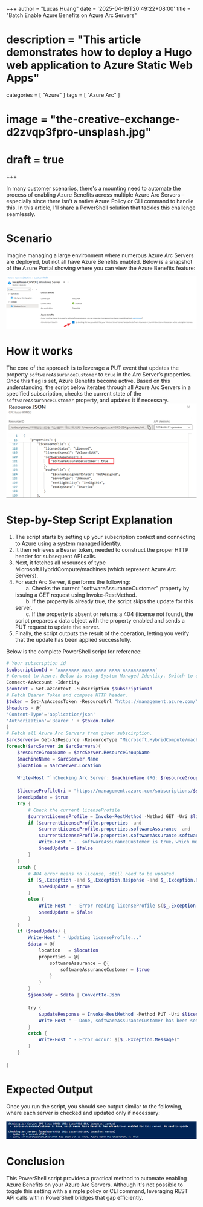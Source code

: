 +++
author = "Lucas Huang"
date = '2025-04-19T20:49:22+08:00'
title = "Batch Enable Azure Benefits on Azure Arc Servers"
# description = "This article demonstrates how to deploy a Hugo web application to Azure Static Web Apps"
categories = [
    "Azure"
]
tags = [
    "Azure Arc"
]
# image = "the-creative-exchange-d2zvqp3fpro-unsplash.jpg"
# draft = true
+++

In many customer scenarios, there's a mounting need to automate the process of enabling Azure Benefits across multiple Azure Arc Servers – especially since there isn't a native Azure Policy or CLI command to handle this. In this article, I'll share a PowerShell solution that tackles this challenge seamlessly.

# Scenario   
Imagine managing a large environment where numerous Azure Arc Servers are deployed, but not all have Azure Benefits enabled. Below is a snapshot of the Azure Portal showing where you can view the Azure Benefits feature:

![Azure Benefits on Azure Arc Portal](image-cfc1572a-ea87-438b-9755-fcf89eb5f622.png)

# How it works
The core of the approach is to leverage a PUT event that updates the property `softwareAssuranceCustomer` to `true` in the Arc Server’s properties. Once this flag is set, Azure Benefits become active. Based on this understanding, the script below iterates through all Azure Arc Servers in a specified subscription, checks the current state of the `softwareAssuranceCustomer` property, and updates it if necessary.
![Azure Benefits Feature in Azure Arc json Property.png](Azure-Benefits-Feature-in-Azure-Arc-json-Property.png)

# Step-by-Step Script Explanation  
1. The script starts by setting up your subscription context and connecting to Azure using a system managed identity.  
2. It then retrieves a Bearer token, needed to construct the proper HTTP header for subsequent API calls.  
3. Next, it fetches all resources of type Microsoft.HybridCompute/machines (which represent Azure Arc Servers).  
4. For each Arc Server, it performs the following:  
  a. Checks the current "softwareAssuranceCustomer" property by issuing a GET request using Invoke-RestMethod.  
  b. If the property is already true, the script skips the update for this server.  
  c. If the property is absent or returns a 404 (license not found), the script prepares a data object with the property enabled and sends a PUT request to update the server.  
5. Finally, the script outputs the result of the operation, letting you verify that the update has been applied successfully.

Below is the complete PowerShell script for reference:

```powershell
# Your subscription id      
$subscriptionId = 'xxxxxxxx-xxxx-xxxx-xxxx-xxxxxxxxxxxx' 
# Connect to Azure. Below is using System Managed Identity. Switch to other parameter if System MI is not the way you are using.
Connect-AzAccount -Identity
$context = Set-azContext -Subscription $subscriptionId
# Fetch Bearer Token and compose HTTP header.
$token = Get-AzAccessToken -ResourceUrl "https://management.azure.com/"
$headers = @{
'Content-Type'='application/json'
'Authorization'='Bearer ' + $token.Token
}
# Fetch all Azure Arc Servers from given subscirption.
$arcServers= Get-AzResource -ResourceType "Microsoft.HybridCompute/machines"
foreach($arcServer in $arcServers){
    $resourceGroupName = $arcServer.ResourceGroupName
    $machineName = $arcServer.Name
    $location = $arcServer.Location

    Write-Host "`nChecking Arc Server: $machineName (RG: $resourceGroupName, Location: $location)"

    $licenseProfileUri = "https://management.azure.com/subscriptions/$subscriptionId/resourceGroups/$resourceGroupName/providers/Microsoft.HybridCompute/machines/$machineName/licenseProfiles/default?api-version=2023-10-03-preview"
    $needUpdate = $true
    try {
        # Check the current licenseProfile
        $currentLicenseProfile = Invoke-RestMethod -Method GET -Uri $licenseProfileUri -Headers $headers -ErrorAction Stop
        if ($currentLicenseProfile.properties -and
            $currentLicenseProfile.properties.softwareAssurance -and
            $currentLicenseProfile.properties.softwareAssurance.softwareAssuranceCustomer -eq $true) {
            Write-Host " -  softwareAssuranceCustomer is true，which means Azure Benefits has already been enabled for this server. No need to update."
            $needUpdate = $false
        }
    }
    catch {
        # 404 error means no license, still need to be updated.
        if ($_.Exception -and $_.Exception.Response -and $_.Exception.Response.StatusCode.value__ -eq 404) {
            $needUpdate = $true
        }
        else {
            Write-Host " - Error reading licenseProfile $($_.Exception.Message)"
            $needUpdate = $false 
        }
    }
    if ($needUpdate) {
        Write-Host " - Updating licenseProfile..."
        $data = @{
            location   = $location
            properties = @{
                softwareAssurance = @{
                    softwareAssuranceCustomer = $true
                }
            }
        }
        $jsonBody = $data | ConvertTo-Json

        try {
            $updateResponse = Invoke-RestMethod -Method PUT -Uri $licenseProfileUri -ContentType "application/json" -Headers $headers -Body $jsonBody -ErrorAction Stop
            Write-Host " – Done, softwareAssuranceCustomer has been set as $($updateResponse.properties.softwareAssurance.softwareAssuranceCustomer). Azure Benefits enablement is $($updateResponse.properties.softwareAssurance.softwareAssuranceCustomer)"
        }
        catch {
            Write-Host " - Error occur: $($_.Exception.Message)"
        }
    }

}
```

# Expected Output  

Once you run the script, you should see output similar to the following, where each server is checked and updated only if necessary:

![Script Output Screenshot](image-cfc1572a-ea87-438b-9755-fcf89eb5f624.png)

# Conclusion  

This PowerShell script provides a practical method to automate enabling Azure Benefits on your Azure Arc Servers. Although it's not possible to toggle this setting with a simple policy or CLI command, leveraging REST API calls within PowerShell bridges that gap efficiently.

